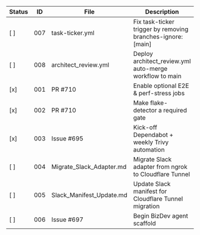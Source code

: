 <!-- ARCHITECT PROMPT: You are an AI architect.  
Generate a task breakdown from the planning bullets below.  
Return a markdown table with columns: | Status | ID | File | Description |.  
Use [ ] for unchecked tasks and [x] for completed ones. -->

| Status | ID  | File                       | Description                                               |
|--------|-----|----------------------------|-----------------------------------------------------------|
| [ ]    | 007 | task-ticker.yml            | Fix task-ticker trigger by removing branches-ignore: [main] |
| [ ]    | 008 | architect_review.yml       | Deploy architect_review.yml auto-merge workflow to main   |
| [x]    | 001 | PR #710                    | Enable optional E2E & perf-stress jobs                    |
| [x]    | 002 | PR #710                    | Make flake-detector a required gate                       |
| [x]    | 003 | Issue #695                 | Kick-off Dependabot + weekly Trivy automation             |
| [ ]    | 004 | Migrate_Slack_Adapter.md   | Migrate Slack adapter from ngrok to Cloudflare Tunnel     |
| [ ]    | 005 | Slack_Manifest_Update.md   | Update Slack manifest for Cloudflare Tunnel migration     |
| [ ]    | 006 | Issue #697                 | Begin BizDev agent scaffold                               |